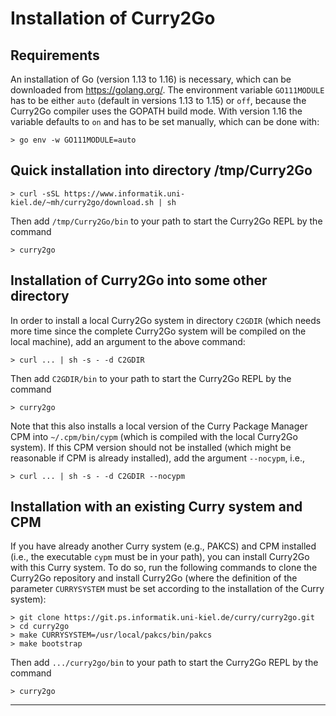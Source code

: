 Installation of Curry2Go
========================

Requirements
------------

An installation of Go (version 1.13 to 1.16) is necessary,
which can be downloaded from <https://golang.org/>.
The environment variable `GO111MODULE` has to be
either `auto` (default in versions 1.13 to 1.15) or `off`,
because the Curry2Go compiler uses the GOPATH build mode.
With version 1.16 the variable defaults to `on` and
has to be set manually, which can be done with:

    > go env -w GO111MODULE=auto


Quick installation into directory /tmp/Curry2Go
-----------------------------------------------

    > curl -sSL https://www.informatik.uni-kiel.de/~mh/curry2go/download.sh | sh

Then add `/tmp/Curry2Go/bin` to your path to start the Curry2Go REPL
by the command

    > curry2go


Installation of Curry2Go into some other directory
--------------------------------------------------

In order to install a local Curry2Go system in directory `C2GDIR`
(which needs more time since the complete Curry2Go system will be
compiled on the local machine), add an argument to the above command:

    > curl ... | sh -s - -d C2GDIR

Then add `C2GDIR/bin` to your path to start the Curry2Go REPL
by the command

    > curry2go

Note that this also installs a local version of the Curry Package Manager CPM
into `~/.cpm/bin/cypm` (which is compiled with the local Curry2Go system).
If this CPM version should not be installed (which might be reasonable
if CPM is already installed), add the argument `--nocypm`, i.e.,

    > curl ... | sh -s - -d C2GDIR --nocypm


Installation with an existing Curry system and CPM
--------------------------------------------------

If you have already another Curry system (e.g., PAKCS) and CPM
installed (i.e., the executable `cypm` must be in your path),
you can install Curry2Go with this Curry system. To do so,
run the following commands to clone the Curry2Go repository
and install Curry2Go (where the definition of the parameter
`CURRYSYSTEM` must be set according to the installation of
the Curry system):

    > git clone https://git.ps.informatik.uni-kiel.de/curry/curry2go.git
    > cd curry2go
    > make CURRYSYSTEM=/usr/local/pakcs/bin/pakcs
    > make bootstrap

Then add `.../curry2go/bin` to your path to start the Curry2Go REPL
by the command

    > curry2go

------------------------------------------------------------------------------
